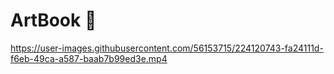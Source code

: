 # ArtBook 🎨



https://user-images.githubusercontent.com/56153715/224120743-fa24111d-f6eb-49ca-a587-baab7b99ed3e.mp4

